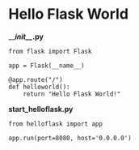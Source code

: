 # Hello Flask World

\_\__**init\_\_**_**.py**

```
from flask import Flask

app = Flask(__name__)

@app.route("/")
def helloworld():
    return "Hello Flask World!"
```

**start\_helloflask.py**

```
from helloflask import app

app.run(port=8080, host='0.0.0.0')
```
